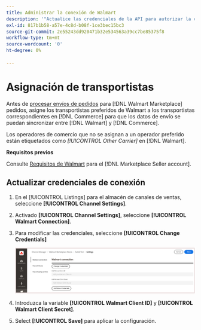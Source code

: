 ```yaml
---
title: Administrar la conexión de Walmart
description: '"Actualice las credenciales de la API para autorizar la conexión entre [DNL! Commerce] vista de tienda y [!DNL Walmart Marketplace]. The connection is required to connect [!DNL Commerce] listados de productos y sincronizar datos de inventario, precio, pedido y envío entre [!DNL Commerce] y Walmart.'''
exl-id: 817b1b58-a57e-4c8d-b08f-1ce3bec15bc3
source-git-commit: 2e55243dd920471b32e534563a39cc7be85375f8
workflow-type: tm+mt
source-wordcount: '0'
ht-degree: 0%

---
```


# Asignación de transportistas

Antes de [procesar envíos de pedidos](process-orders.md#ship-an-order) para [!DNL Walmart Marketplace] pedidos, asigne los transportistas preferidos de Walmart a los transportistas correspondientes en [!DNL Commerce] para que los datos de envío se puedan sincronizar entre [!DNL Walmart] y [!DNL Commerce].

Los operadores de comercio que no se asignan a un operador preferido están etiquetados como *[!UICONTROL Other Carrier]* en [!DNL Walmart].

**Requisitos previos**

Consulte [Requisitos de Walmart](walmart-requirements.md) para el [!DNL Marketplace Seller account].

## Actualizar credenciales de conexión

1. En el [!UICONTROL Listings] para el almacén de canales de ventas, seleccione **[!UICONTROL Channel Settings]**.

1. Activado **[!UICONTROL Channel Settings]**, seleccione **[!UICONTROL Walmart Connection]**.

1. Para modificar las credenciales, seleccione **[!UICONTROL Change Credentials]**

   ![Actualizar las credenciales de la API Walmart para autorizar la conexión](assets/update-connection-credentials.png)

1. Introduzca la variable **[!UICONTROL Walmart Client ID]** y **[!UICONTROL Walmart Client Secret]**.

1. Select **[!UICONTROL Save]** para aplicar la configuración.
